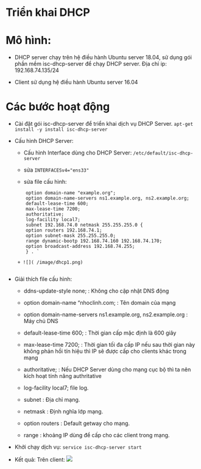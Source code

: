 # Triển khai DHCP

# Mô hình:

- DHCP server chạy trên hệ điều hành Ubuntu server 18.04, sử dụng gói phần mềm isc-dhcp-server để chạy DHCP server. Địa chỉ ip: 192.168.74.135/24

- Client sử dụng hệ điều hành Ubuntu server 16.04

# Các bước hoạt động

- Cài đặt gói isc-dhcp-server để triển khai dịch vụ DHCP Server.
   ` apt-get install -y install isc-dhcp-server  `
-  Cấu hình DHCP Server:
   + Cấu hình Interface dùng cho DHCP Server: `/etc/default/isc-dhcp-server`
   +  sửa `INTERFACESv4="ens33"`
   
   + sửa file cấu hình:
   ``` ddns-update-style none;
       option domain-name "example.org";
       option domain-name-servers ns1.example.org, ns2.example.org;
       default-lease-time 600;
       max-lease-time 7200;
       authoritative;
       log-facility local7;
       subnet 192.168.74.0 netmask 255.255.255.0 {
	   option routers 192.168.74.1;
	   option subnet-mask 255.255.255.0;
	   range dynamic-bootp 192.168.74.160 192.168.74.170;
	   option broadcast-address 192.168.74.255;
       } . `
	   
	+ ![]( /image/dhcp1.png)   
	   
- Giải thích file cấu hình:
  + ddns-update-style none; : Không cho cập nhật DNS động

  + option domain-name “nhoclinh.com; : Tên domain của mạng

  + option domain-name-servers ns1.example.org, ns2.example.org : Máy chủ DNS

  + default-lease-time 600; : Thời gian cấp mặc định là 600 giây

  + max-lease-time 7200; : Thời gian tối đa cấp IP nếu sau thời gian này không phản hồi tín hiệu thì IP sẽ được cấp cho clients khác trong mạng

  + authoritative; : Nếu DHCP Server dùng cho mạng cục bộ thì ta nên kích hoạt tính năng authritative

  + log-facility local7; file log.

  + subnet : Địa chỉ mạng.

  + netmask : Định nghĩa lớp mạng.

  + option routers : Default getway cho mạng.

  + range : khoảng IP dùng để cấp cho các client trong mạng.  
  
-   Khởi chạy dịch vụ: ` service isc-dhcp-server start `

- Kết quả: Trên client:
  ![]( /image/dhcp2.png)

  
	   
	   
	   


